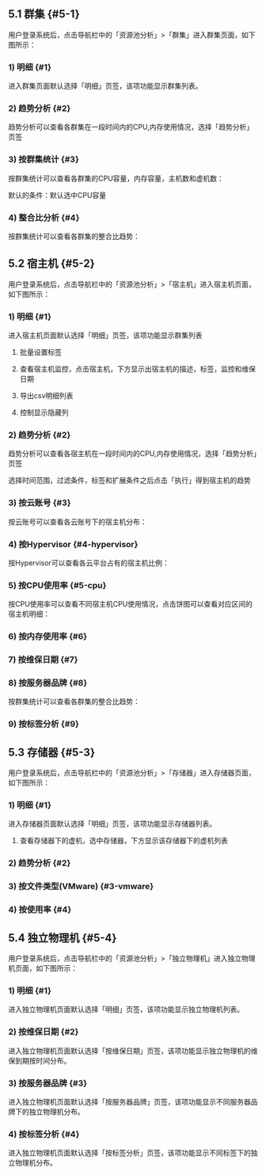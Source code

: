 ## 5.1 群集 {#5-1}

用户登录系统后，点击导航栏中的「资源池分析」&gt;「群集」进入群集页面，如下图所示：

### **1) 明细** {#1}

进入群集页面默认选择「明细」页签，该项功能显示群集列表。

### **2) 趋势分析** {#2}

趋势分析可以查看各群集在一段时间内的CPU,内存使用情况，选择「趋势分析」页签

### **3) 按群集统计** {#3}

按群集统计可以查看各群集的CPU容量，内存容量，主机数和虚机数：

默认的条件：默认选中CPU容量

### **4) 整合比分析** {#4}

按群集统计可以查看各群集的整合比趋势：

## 5.2 宿主机 {#5-2}

用户登录系统后，点击导航栏中的「资源池分析」&gt;「宿主机」进入宿主机页面，如下图所示：

### **1) 明细** {#1}

进入宿主机页面默认选择「明细」页签，该项功能显示群集列表

1.  批量设置标签

1.  查看宿主机监控，点击宿主机，下方显示出宿主机的描述，标签，监控和维保日期
2.  导出csv明细列表
3.  控制显示隐藏列

### **2) 趋势分析** {#2}

趋势分析可以查看各宿主机在一段时间内的CPU,内存使用情况，选择「趋势分析」页签

选择时间范围，过滤条件，标签和扩展条件之后点击「执行」得到宿主机的趋势

### **3) 按云账号** {#3}

按云账号可以查看各云账号下的宿主机分布：

### **4) 按Hypervisor** {#4-hypervisor}

按Hypervisor可以查看各云平台占有的宿主机比例：

### **5) 按CPU使用率** {#5-cpu}

按CPU使用率可以查看不同宿主机CPU使用情况，点击饼图可以查看对应区间的宿主机明细：

### **6) 按内存使用率** {#6}

### **7) 按维保日期** {#7}

### **8) 按服务器品牌** {#8}

按群集统计可以查看各群集的整合比趋势：

### **9) 按标签分析** {#9}

## 5.3 存储器 {#5-3}

用户登录系统后，点击导航栏中的「资源池分析」&gt;「存储器」进入存储器页面，如下图所示：

### **1) 明细** {#1}

进入存储器页面默认选择「明细」页签，该项功能显示存储器列表。

1.  查看存储器下的虚机，选中存储器，下方显示该存储器下的虚机列表

### **2) 趋势分析** {#2}

### **3) 按文件类型(VMware)** {#3-vmware}

### **4) 按使用率** {#4}

## 5.4 独立物理机 {#5-4}

用户登录系统后，点击导航栏中的「资源池分析」&gt;「独立物理机」进入独立物理机页面，如下图所示：

### **1) 明细** {#1}

进入独立物理机页面默认选择「明细」页签，该项功能显示独立物理机列表。

### **2) 按维保日期** {#2}

进入独立物理机页面默认选择「按维保日期」页签，该项功能显示独立物理机的维保到期按时间分布。

### **3) 按服务器品牌** {#3}

进入独立物理机页面默认选择「按服务器品牌」页签，该项功能显示不同服务器品牌下的独立物理机分布。

### **4) 按标签分析** {#4}

进入独立物理机页面默认选择「按标签分析」页签，该项功能显示不同标签下的独立物理机分布。
